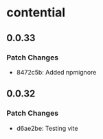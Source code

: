 # contential

## 0.0.33

### Patch Changes

- 8472c5b: Added npmignore

## 0.0.32

### Patch Changes

- d6ae2be: Testing vite
